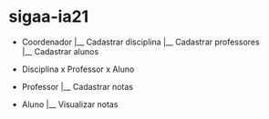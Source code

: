 # sigaa-ia21

- Coordenador
    |__ Cadastrar disciplina
    |__ Cadastrar professores   
    |__ Cadastrar alunos

- Disciplina x Professor x Aluno

- Professor
    |__ Cadastrar notas

- Aluno
    |__ Visualizar notas
